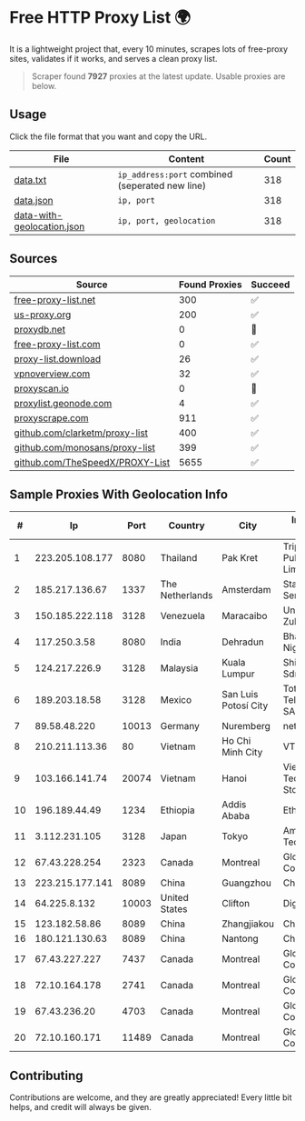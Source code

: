 
# Free HTTP Proxy List 🌍

It is a lightweight project that, every 10 minutes, scrapes lots of free-proxy sites, validates if it works, and serves a clean proxy list.


> Scraper found **7927** proxies at the latest update. Usable proxies are below.

## Usage

Click the file format that you want and copy the URL.


|File|Content|Count|
|----|-------|-----|
|[data.txt](https://raw.githubusercontent.com/themiralay/Proxy-List-World/master/data.txt)|`ip_address:port` combined (seperated new line)|318|
|[data.json](https://raw.githubusercontent.com/themiralay/Proxy-List-World/master/data.json)|`ip, port`|318|
|[data-with-geolocation.json](https://raw.githubusercontent.com/themiralay/Proxy-List-World/master/data-with-geolocation.json)|`ip, port, geolocation`|318|

## Sources

|Source|Found Proxies|Succeed|
|------|-------------|-------|
|[free-proxy-list.net](https://free-proxy-list.net)|300|✅|
|[us-proxy.org](https://www.us-proxy.org)|200|✅|
|[proxydb.net](http://proxydb.net)|0|🚫|
|[free-proxy-list.com](https://free-proxy-list.com/?page=&port=&type%5B%5D=http&type%5B%5D=https&up_time=0&search=Search)|0|✅|
|[proxy-list.download](https://www.proxy-list.download/HTTP)|26|✅|
|[vpnoverview.com](https://vpnoverview.com/privacy/anonymous-browsing/free-proxy-servers)|32|✅|
|[proxyscan.io](https://www.proxyscan.io)|0|🚫|
|[proxylist.geonode.com](https://proxylist.geonode.com/api/proxy-list?limit=300&page=1&sort_by=lastChecked&sort_type=desc&protocols=http,https)|4|✅|
|[proxyscrape.com](https://api.proxyscrape.com/v2/?request=displayproxies&protocol=http&timeout=10000&country=all&ssl=all&anonymity=all)|911|✅|
|[github.com/clarketm/proxy-list](https://raw.githubusercontent.com/clarketm/proxy-list/master/proxy-list-raw.txt)|400|✅|
|[github.com/monosans/proxy-list](https://raw.githubusercontent.com/monosans/proxy-list/main/proxies/http.txt)|399|✅|
|[github.com/TheSpeedX/PROXY-List](https://raw.githubusercontent.com/TheSpeedX/PROXY-List/master/http.txt)|5655|✅|


## Sample Proxies With Geolocation Info

|#|Ip|Port|Country|City|Internet Service Provider|
|-|--|----|-------|----|-------------------------|
|1|223.205.108.177|8080|Thailand|Pak Kret|Triple T Broadband Public Company Limited|
|2|185.217.136.67|1337|The Netherlands|Amsterdam|Stallion Network Services Limited|
|3|150.185.222.118|3128|Venezuela|Maracaibo|Universidad del Zulia|
|4|117.250.3.58|8080|India|Dehradun|Bharat Sanchar Nigam Ltd|
|5|124.217.226.9|3128|Malaysia|Kuala Lumpur|Shinjiru Technology Sdn Bhd|
|6|189.203.18.58|3128|Mexico|San Luis Potosí City|Total Play Telecomunicaciones SA De CV|
|7|89.58.48.220|10013|Germany|Nuremberg|netcup GmbH|
|8|210.211.113.36|80|Vietnam|Ho Chi Minh City|VTDC|
|9|103.166.141.74|20074|Vietnam|Hanoi|Viet NAM Cloud Technology Joint Stock Company|
|10|196.189.44.49|1234|Ethiopia|Addis Ababa|Ethiotelecom|
|11|3.112.231.105|3128|Japan|Tokyo|Amazon Technologies Inc.|
|12|67.43.228.254|2323|Canada|Montreal|GloboTech Communications|
|13|223.215.177.141|8089|China|Guangzhou|Chinanet|
|14|64.225.8.132|10003|United States|Clifton|DigitalOcean, LLC|
|15|123.182.58.86|8089|China|Zhangjiakou|China Telecom|
|16|180.121.130.63|8089|China|Nantong|Chinanet|
|17|67.43.227.227|7437|Canada|Montreal|GloboTech Communications|
|18|72.10.164.178|2741|Canada|Montreal|GloboTech Communications|
|19|67.43.236.20|4703|Canada|Montreal|GloboTech Communications|
|20|72.10.160.171|11489|Canada|Montreal|GloboTech Communications|



## Contributing

Contributions are welcome, and they are greatly appreciated! Every
little bit helps, and credit will always be given.

